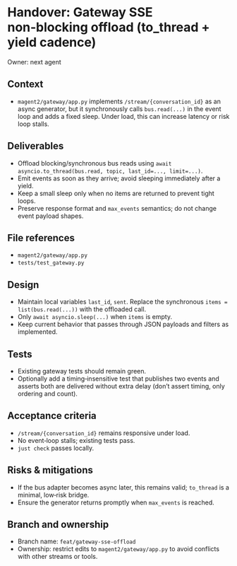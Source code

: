 # Handover: Gateway SSE non‑blocking offload (to_thread + yield cadence)

Owner: next agent

## Context

- `magent2/gateway/app.py` implements `/stream/{conversation_id}` as an async generator, but it synchronously calls `bus.read(...)` in the event loop and adds a fixed sleep. Under load, this can increase latency or risk loop stalls.

## Deliverables

- Offload blocking/synchronous bus reads using `await asyncio.to_thread(bus.read, topic, last_id=..., limit=...)`.
- Emit events as soon as they arrive; avoid sleeping immediately after a yield.
- Keep a small sleep only when no items are returned to prevent tight loops.
- Preserve response format and `max_events` semantics; do not change event payload shapes.

## File references

- `magent2/gateway/app.py`
- `tests/test_gateway.py`

## Design

- Maintain local variables `last_id`, `sent`. Replace the synchronous `items = list(bus.read(...))` with the offloaded call.
- Only `await asyncio.sleep(...)` when `items` is empty.
- Keep current behavior that passes through JSON payloads and filters as implemented.

## Tests

- Existing gateway tests should remain green.
- Optionally add a timing‑insensitive test that publishes two events and asserts both are delivered without extra delay (don’t assert timing, only ordering and count).

## Acceptance criteria

- `/stream/{conversation_id}` remains responsive under load.
- No event‑loop stalls; existing tests pass.
- `just check` passes locally.

## Risks & mitigations

- If the bus adapter becomes async later, this remains valid; `to_thread` is a minimal, low‑risk bridge.
- Ensure the generator returns promptly when `max_events` is reached.

## Branch and ownership

- Branch name: `feat/gateway-sse-offload`
- Ownership: restrict edits to `magent2/gateway/app.py` to avoid conflicts with other streams or tools.
